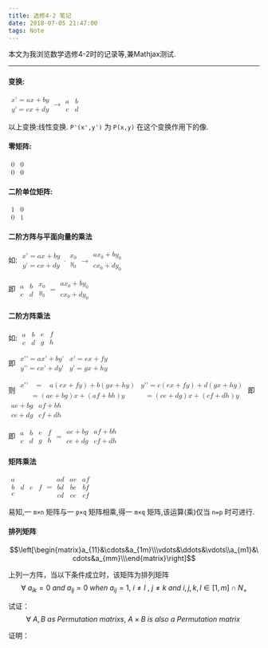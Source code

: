 ```yaml
---
title: 选修4-2 笔记
date: 2018-07-05 21:47:00
tags: Note
---
```


本文为我浏览数学选修4-2时的记录等,兼Mathjax测试.

----------

#### 变换:

<math xmlns="http://www.w3.org/1998/Math/MathML"><mfenced open="{" close=""><mtable columnalign="left"><mtr><mtd><mi>x</mi><mo>'</mo><mo>=</mo><mi>a</mi><mi>x</mi><mo>+</mo><mi>b</mi><mi>y</mi></mtd></mtr><mtr><mtd><mi>y</mi><mo>'</mo><mo>=</mo><mi>c</mi><mi>x</mi><mo>+</mo><mi>d</mi><mi>y</mi></mtd></mtr></mtable></mfenced><mo>&#x2192;</mo><mfenced open="[" close="]"><mtable><mtr><mtd><mi>a</mi></mtd><mtd><mi>b</mi></mtd></mtr><mtr><mtd><mi>c</mi></mtd><mtd><mi>d</mi></mtd></mtr></mtable></mfenced></math>

以上变换:线性变换.
`P'(x',y')` 为 `P(x,y)` 在这个变换作用下的像.

#### 零矩阵:

<math xmlns="http://www.w3.org/1998/Math/MathML"><mfenced open="[" close="]"><mtable><mtr><mtd><mn>0</mn></mtd><mtd><mn>0</mn></mtd></mtr><mtr><mtd><mn>0</mn></mtd><mtd><mn>0</mn></mtd></mtr></mtable></mfenced></math>

#### 二阶单位矩阵:

<math xmlns="http://www.w3.org/1998/Math/MathML"><mfenced open="[" close="]"><mtable><mtr><mtd><mn>1</mn></mtd><mtd><mn>0</mn></mtd></mtr><mtr><mtd><mn>0</mn></mtd><mtd><mn>1</mn></mtd></mtr></mtable></mfenced></math>

#### 二阶方阵与平面向量的乘法
如:
<math xmlns="http://www.w3.org/1998/Math/MathML"><mfenced open="{" close=""><mrow><mtable columnalign="left"><mtr><mtd><mi>x</mi><mo>'</mo><mo>=</mo><mi>a</mi><mi>x</mi><mo>+</mo><mi>b</mi><mi>y</mi></mtd></mtr><mtr><mtd><mi>y</mi><mo>'</mo><mo>=</mo><mi>c</mi><mi>x</mi><mo>+</mo><mi>d</mi><mi>y</mi></mtd></mtr></mtable><mo>&#xB7;</mo><mfenced open="[" close="]"><mtable><mtr><mtd><msub><mi>x</mi><mn>0</mn></msub></mtd></mtr><mtr><mtd><msub><mi>y</mi><mn>0</mn></msub></mtd></mtr></mtable></mfenced></mrow></mfenced><mo>&#x2192;</mo><mfenced open="[" close="]"><mtable><mtr><mtd><mi>a</mi><msub><mi>x</mi><mn>0</mn></msub><mo>+</mo><mi>b</mi><msub><mi>y</mi><mn>0</mn></msub></mtd></mtr><mtr><mtd><mi>c</mi><msub><mi>x</mi><mn>0</mn></msub><mo>+</mo><mi>d</mi><msub><mi>y</mi><mn>0</mn></msub></mtd></mtr></mtable></mfenced><mspace linebreak="newline"/></math>

即
<math xmlns="http://www.w3.org/1998/Math/MathML"><mfenced open="[" close="]"><mtable><mtr><mtd><mi>a</mi></mtd><mtd><mi>b</mi></mtd></mtr><mtr><mtd><mi>c</mi></mtd><mtd><mi>d</mi></mtd></mtr></mtable></mfenced><mfenced open="[" close="]"><mtable><mtr><mtd><msub><mi>x</mi><mn>0</mn></msub></mtd></mtr><mtr><mtd><msub><mi>y</mi><mn>0</mn></msub></mtd></mtr></mtable></mfenced><mo>=</mo><mfenced open="[" close="]"><mtable><mtr><mtd><mi>a</mi><msub><mi>x</mi><mn>0</mn></msub><mo>+</mo><mi>b</mi><msub><mi>y</mi><mn>0</mn></msub></mtd></mtr><mtr><mtd><mi>c</mi><msub><mi>x</mi><mn>0</mn></msub><mo>+</mo><mi>d</mi><msub><mi>y</mi><mn>0</mn></msub></mtd></mtr></mtable></mfenced><mspace linebreak="newline"/></math>

#### 二阶方阵乘法
如:
<math xmlns="http://www.w3.org/1998/Math/MathML"><mfenced open="[" close="]"><mtable><mtr><mtd><mi>a</mi></mtd><mtd><mi>b</mi></mtd></mtr><mtr><mtd><mi>c</mi></mtd><mtd><mi>d</mi></mtd></mtr></mtable></mfenced><mfenced open="[" close="]"><mtable><mtr><mtd><mi>e</mi></mtd><mtd><mi>f</mi></mtd></mtr><mtr><mtd><mi>g</mi></mtd><mtd><mi>h</mi></mtd></mtr></mtable></mfenced></math>

即
<math xmlns="http://www.w3.org/1998/Math/MathML"><mfenced open="{" close=""><mtable columnalign="left"><mtr><mtd><mi>x</mi><mo>'</mo><mo>'</mo><mo>=</mo><mi>a</mi><mi>x</mi><mo>'</mo><mo>+</mo><mi>b</mi><mi>y</mi><mo>'</mo></mtd></mtr><mtr><mtd><mi>y</mi><mo>'</mo><mo>'</mo><mo>=</mo><mi>c</mi><mi>x</mi><mo>'</mo><mo>+</mo><mi>d</mi><mi>y</mi><mo>'</mo></mtd></mtr></mtable></mfenced><mspace linebreak="newline"/><mfenced open="{" close=""><mtable columnalign="left"><mtr><mtd><mi>x</mi><mo>'</mo><mo>=</mo><mi>e</mi><mi>x</mi><mo>+</mo><mi>f</mi><mi>y</mi></mtd></mtr><mtr><mtd><mi>y</mi><mo>'</mo><mo>=</mo><mi>g</mi><mi>x</mi><mo>+</mo><mi>h</mi><mi>y</mi></mtd></mtr></mtable></mfenced></math>

则
<math xmlns="http://www.w3.org/1998/Math/MathML" xmlns:wrs="http://www.wiris.com/xml/mathml-extension"><mtable rowalign="center baseline" wrs:columnalign="relation"><mtr><mtd><mi>x</mi><mo>'</mo><mo>'</mo><mo>&#xA0;</mo><mo>=</mo><mo>&#xA0;</mo><mi>a</mi><mo>(</mo><mi>e</mi><mi>x</mi><mo>+</mo><mi>f</mi><mi>y</mi><mo>)</mo><mo>+</mo><mi>b</mi><mo>(</mo><mi>g</mi><mi>x</mi><mo>+</mo><mi>h</mi><mi>y</mi><mo>)</mo></mtd></mtr><mtr><mtd><mo>=</mo><mo>(</mo><mi>a</mi><mi>e</mi><mo>+</mo><mi>b</mi><mi>g</mi><mo>)</mo><mi>x</mi><mo>+</mo><mo>(</mo><mi>a</mi><mi>f</mi><mo>+</mo><mi>b</mi><mi>h</mi><mo>)</mo><mi>y</mi></mtd></mtr></mtable><mspace linebreak="newline"/><mtable wrs:columnalign="relation"><mtr><mtd><mi>y</mi><mo>'</mo><mo>'</mo><mo>=</mo><mi>c</mi><mo>(</mo><mi>e</mi><mi>x</mi><mo>+</mo><mi>f</mi><mi>y</mi><mo>)</mo><mo>+</mo><mi>d</mi><mo>(</mo><mi>g</mi><mi>x</mi><mo>+</mo><mi>h</mi><mi>y</mi><mo>)</mo></mtd></mtr><mtr><mtd><mo>=</mo><mo>(</mo><mi>c</mi><mi>e</mi><mo>+</mo><mi>d</mi><mi>g</mi><mo>)</mo><mi>x</mi><mo>+</mo><mo>(</mo><mi>c</mi><mi>f</mi><mo>+</mo><mi>d</mi><mi>h</mi><mo>)</mo><mi>y</mi></mtd></mtr></mtable></math>
即
<math xmlns="http://www.w3.org/1998/Math/MathML"><mfenced open="[" close="]"><mtable><mtr><mtd><mi>a</mi><mi>e</mi><mo>+</mo><mi>b</mi><mi>g</mi></mtd><mtd><mi>a</mi><mi>f</mi><mo>+</mo><mi>b</mi><mi>h</mi></mtd></mtr><mtr><mtd><mi>c</mi><mi>e</mi><mo>+</mo><mi>d</mi><mi>g</mi></mtd><mtd><mi>c</mi><mi>f</mi><mo>+</mo><mi>d</mi><mi>h</mi></mtd></mtr></mtable></mfenced></math>

即
<math xmlns="http://www.w3.org/1998/Math/MathML"><mfenced open="[" close="]"><mtable><mtr><mtd><mi>a</mi></mtd><mtd><mi>b</mi></mtd></mtr><mtr><mtd><mi>c</mi></mtd><mtd><mi>d</mi></mtd></mtr></mtable></mfenced><mfenced open="[" close="]"><mtable><mtr><mtd><mi>e</mi></mtd><mtd><mi>f</mi></mtd></mtr><mtr><mtd><mi>g</mi></mtd><mtd><mi>h</mi></mtd></mtr></mtable></mfenced><mo>=</mo><mfenced open="[" close="]"><mtable><mtr><mtd><mi>a</mi><mi>e</mi><mo>+</mo><mi>b</mi><mi>g</mi></mtd><mtd><mi>a</mi><mi>f</mi><mo>+</mo><mi>b</mi><mi>h</mi></mtd></mtr><mtr><mtd><mi>c</mi><mi>e</mi><mo>+</mo><mi>d</mi><mi>g</mi></mtd><mtd><mi>c</mi><mi>f</mi><mo>+</mo><mi>d</mi><mi>h</mi></mtd></mtr></mtable></mfenced></math>

#### 矩阵乘法

<math xmlns="http://www.w3.org/1998/Math/MathML"><mfenced open="[" close="]"><mtable><mtr><mtd><mi>a</mi></mtd></mtr><mtr><mtd><mi>b</mi></mtd></mtr><mtr><mtd><mi>c</mi></mtd></mtr></mtable></mfenced><mfenced open="[" close="]"><mtable><mtr><mtd><mi>d</mi></mtd><mtd><mi>e</mi></mtd><mtd><mi>f</mi></mtd></mtr></mtable></mfenced><mo>=</mo><mfenced open="[" close="]"><mtable><mtr><mtd><mi>a</mi><mi>d</mi></mtd><mtd><mi>a</mi><mi>e</mi></mtd><mtd><mi>a</mi><mi>f</mi></mtd></mtr><mtr><mtd><mi>b</mi><mi>d</mi></mtd><mtd><mi>b</mi><mi>e</mi></mtd><mtd><mi>b</mi><mi>f</mi></mtd></mtr><mtr><mtd><mi>c</mi><mi>d</mi></mtd><mtd><mi>c</mi><mi>e</mi></mtd><mtd><mi>c</mi><mi>f</mi></mtd></mtr></mtable></mfenced></math>

易知,一 `m×n` 矩阵与一 `p×q` 矩阵相乘,得一 `m×q` 矩阵,该运算(乘)仅当 `n=p` 时可进行.

#### 排列矩阵

$$\left[\begin{matrix}a_{11}&\cdots&a_{1m}\\\vdots&\ddots&\vdots\\a_{m1}&\cdots&a_{mm}\\\end{matrix}\right]$$

上列一方阵，当以下条件成立时，该矩阵为排列矩阵
$$ \forall\ a_{ik}=0\ and\ a_{lj}=0\ when\ a_{ij}=1,\ i\neq l\ ,\ j\neq k\ and\ i,j,k,l\in\left[1,m\right]\cap N_+ $$

试证：
$$\forall\ A,B\ as\ Permutation\ matrixs,\ A \times B\ is\ also\ a\ Permutation\ matrix\ $$

证明：
